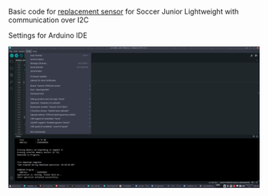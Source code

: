 Basic code for [replacement sensor](https://github.com/markosko/IRseeker-kicad) for Soccer Junior Lightweight with communication over I2C




Settings for Arduino IDE

![Settings](./settings.png)